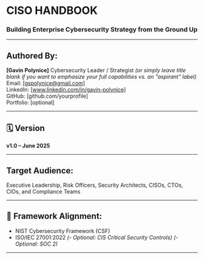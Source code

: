 # CISO HANDBOOK

### Building Enterprise Cybersecurity Strategy from the Ground Up

---

##  Authored By:
**[Gavin Polynice]** Cybersecurity Leader / Strategist  *(or simply leave title blank if you want to emphasize your full capabilities vs. an "aspirant" label)*
Email: [gspolynice@gmail.com]  
LinkedIn: [www.linkedin.com/in/gavin-polynice]  
GitHub: [github.com/yourprofile]  
Portfolio: [optional]

---

## 🗓️ Version
**v1.0 – June 2025**

---

##  Target Audience:
Executive Leadership, Risk Officers, Security Architects, CISOs, CTOs, CIOs, and Compliance Teams

---

## 🧭 Framework Alignment:
- NIST Cybersecurity Framework (CSF)
- ISO/IEC 27001:2022
*(- Optional: CIS Critical Security Controls)*
*(- Optional: SOC 2)*

---
